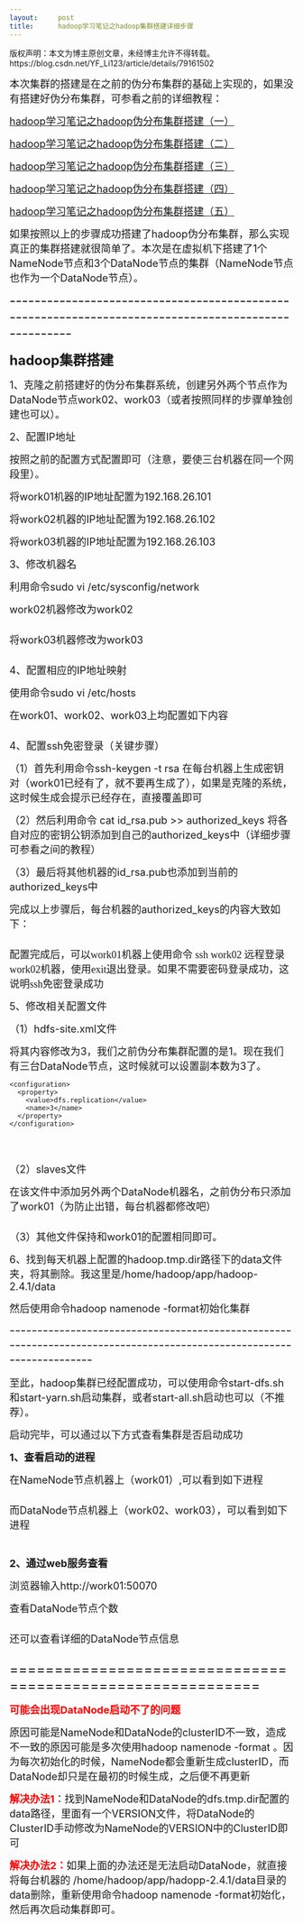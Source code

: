 ```yaml
---
layout:     post
title:      hadoop学习笔记之hadoop集群搭建详细步骤
---
```

<div id="article_content" class="article_content clearfix csdn-tracking-statistics" data-pid="blog" data-mod="popu_307" data-dsm="post">
								<div class="article-copyright">
					版权声明：本文为博主原创文章，未经博主允许不得转载。					https://blog.csdn.net/YF_Li123/article/details/79161502				</div>
								            <link rel="stylesheet" href="https://csdnimg.cn/release/phoenix/template/css/ck_htmledit_views-f76675cdea.css">
						<div class="htmledit_views" id="content_views">
                
<p><span style="font-size:18px;">本次集群的搭建是在之前的伪分布集群的基础上实现的，如果没有搭建好伪分布集群，可参看之前的详细教程：</span></p>
<p><span style="font-size:18px;"><a href="http://blog.csdn.net/YF_Li123/article/details/79100701" rel="nofollow">hadoop学习笔记之hadoop伪分布集群搭建（一）</a><br></span></p>
<p><span style="font-size:18px;"><a href="http://blog.csdn.net/YF_Li123/article/details/79101032" rel="nofollow">hadoop学习笔记之hadoop伪分布集群搭建（二）</a><br></span></p>
<p><span style="font-size:18px;"><a href="http://blog.csdn.net/YF_Li123/article/details/79105395" rel="nofollow">hadoop学习笔记之hadoop伪分布集群搭建（三）</a><br></span></p>
<p><span style="font-size:18px;"><a href="http://blog.csdn.net/YF_Li123/article/details/79106194" rel="nofollow">hadoop学习笔记之hadoop伪分布集群搭建（四）</a><br></span></p>
<p><span style="font-size:18px;"><a href="http://blog.csdn.net/YF_Li123/article/details/79108321" rel="nofollow">hadoop学习笔记之hadoop伪分布集群搭建（五）</a><br></span></p>
<p><span style="font-size:18px;">如果按照以上的步骤成功搭建了hadoop伪分布集群，那么实现真正的集群搭建就很简单了。本次是在虚拟机下搭建了1个NameNode节点和3个DataNode节点的集群（NameNode节点也作为一个DataNode节点）。</span></p>
<p><span style="font-size:24px;">----------------------------------------------------------------------------------------------------</span></p>
<p><span style="font-size:24px;"><strong>hadoop集群搭建</strong></span></p>
<p><span style="font-size:18px;">1、克隆之前搭建好的伪分布集群系统，创建另外两个节点作为DataNode节点work02、work03（或者按照同样的步骤单独创建也可以）。</span></p>
<p><span style="font-size:18px;">2、配置IP地址</span></p>
<p><span style="font-size:18px;">按照之前的配置方式配置即可（注意，要使三台机器在同一个网段里）。</span></p>
<p><span style="font-size:18px;">将work01机器的IP地址配置为192.168.26.101</span></p>
<p><span style="font-size:18px;">将work02机器的IP地址配置为192.168.26.102<br></span></p>
<p><span style="font-size:18px;">将work03机器的IP地址配置为192.168.26.103</span><br></p>
<p><span style="font-size:18px;">3、修改机器名</span></p>
<p><span style="font-size:18px;">利用命令sudo vi /etc/sysconfig/network</span></p>
<p><span style="font-size:18px;">work02机器修改为work02</span></p>
<p><span style="font-size:24px;"><img src="https://img-blog.csdn.net/20180125144336233" alt=""><br></span></p>
<p><span style="font-size:18px;">将work03机器修改为work03</span><br></p>
<p><span style="font-size:24px;"><span style="font-size:24px;"><img src="https://img-blog.csdn.net/20180125144408786" alt=""><br></span></span></p>
<p><span style="font-size:18px;">4、配置相应的IP地址映射</span></p>
<p><span style="font-size:18px;">使用命令sudo vi /etc/hosts</span></p>
<p><span style="font-size:18px;">在work01、work02、work03上均配置如下内容</span></p>
<p><span style="font-size:24px;"><img src="https://img-blog.csdn.net/20180125144541614" alt=""><br></span></p>
<p><span style="font-size:18px;">4、配置ssh免密登录（关键步骤）</span></p>
<p><span style="font-size:18px;">（1）首先利用命令ssh-keygen -t rsa 在每台机器上生成密钥对（work01已经有了，就不要再生成了），如果是克隆的系统，这时候生成会提示已经存在，直接覆盖即可</span></p>
<p><span style="font-size:18px;">（2）然后利用命令 cat id_rsa.pub &gt;&gt; authorized_keys 将各自对应的密钥公钥添加到自己的authorized_keys中（详细步骤可参看之间的教程）</span></p>
<p><span style="font-size:18px;">（3）最后将其他机器的id_rsa.pub也添加到当前的authorized_keys中</span></p>
<p><span style="font-size:18px;">完成以上步骤后，每台机器的authorized_keys的内容大致如下：</span></p>
<p><span style="font-size:24px;"><img src="https://img-blog.csdn.net/20180125144954409" alt=""><br></span></p>
<p><span style="font-family:SimSun;font-size:18px;">配置完成后，可以work01机器上使用命令 ssh work02 远程登录work02机器，使用exit退出登录。如果不需要密码登录成功，这说明ssh免密登录成功</span></p>
<p><span style="font-size:18px;">5、修改相关配置文件</span></p>
<p><span style="font-size:18px;">（1）hdfs-site.xml文件</span></p>
<p><span style="font-size:18px;">将其内容修改为3，我们之前伪分布集群配置的是1。现在我们有三台DataNode节点，这时候就可以设置副本数为3了。</span></p>
<p><span style="font-size:18px;"></span></p>
<pre><code class="language-html">&lt;configuration&gt;
  &lt;property&gt;
    &lt;value&gt;dfs.replication&lt;/value&gt;
    &lt;name&gt;3&lt;/name&gt;
  &lt;/property&gt;
&lt;/configuration&gt;</code></pre>
<br><p><span style="font-size:24px;"><img src="https://img-blog.csdn.net/20180125145314419" alt=""><br></span></p>
<p><span style="font-size:18px;">（2）slaves文件</span></p>
<p><span style="font-size:18px;">在该文件中添加另外两个DataNode机器名，之前伪分布只添加了work01（为防止出错，每台机器都修改吧）</span></p>
<p><span style="font-size:24px;"><img src="https://img-blog.csdn.net/20180125145433255" alt=""><br></span></p>
<p><span style="font-size:18px;">（3）其他文件保持和work01的配置相同即可。</span></p>
<p><span style="font-size:18px;">6、找到每天机器上配置的hadoop.tmp.dir路径下的data文件夹，将其删除。我这里是/home/hadoop/app/hadoop-2.4.1/data</span></p>
<p><span style="font-size:18px;">然后使用命令hadoop namenode -format初始化集群</span></p>
<p><span style="font-size:24px;"><span style="font-size:16pt;">---------------------------------------------------------------------------------------------------------------------</span></span></p>
<p><span style="font-size:18px;">至此，hadoop集群已经配置成功，可以使用命令start-dfs.sh和start-yarn.sh启动集群，或者start-all.sh启动也可以（不推荐）。</span></p>
<p><span style="font-size:18px;">启动完毕，可以通过以下方式查看集群是否启动成功</span></p>
<p><strong><span style="font-size:18px;">1、查看启动的进程</span></strong></p>
<p><span style="font-size:18px;">在NameNode节点机器上（work01）,可以看到如下进程</span></p>
<p><span style="font-size:21.3333px;"><img src="https://img-blog.csdn.net/20180125145859525" alt=""><br></span></p>
<p><span style="font-size:18px;">而DataNode节点机器上（work02、work03），可以看到如下进程</span></p>
<p><span style="font-size:21.3333px;"><img src="https://img-blog.csdn.net/20180125145939941" alt=""><br></span></p>
<p><span style="font-size:21.3333px;"><img src="https://img-blog.csdn.net/20180125145954725" alt=""><br></span></p>
<p><strong><span style="font-size:18px;">2、通过web服务查看</span></strong></p>
<p><span style="font-size:18px;">浏览器输入http://work01:50070</span></p>
<p><span style="font-size:18px;">查看DataNode节点个数</span></p>
<p><span style="font-size:21.3333px;"><img src="https://img-blog.csdn.net/20180125150104765" alt=""><br></span></p>
<p><span style="font-size:18px;">还可以查看详细的DataNode节点信息</span></p>
<p><span style="font-size:24px;"><img src="https://img-blog.csdn.net/20180125150132156" alt=""><br></span></p>
<p><span style="font-size:24px;">===========================================================</span></p>
<p><span style="color:#ff0000;"><strong><span style="font-size:18px;">可能会出现DataNode启动不了的问题</span></strong></span></p>
<p><span style="font-size:18px;">原因可能是NameNode和DataNode的clusterID不一致，造成不一致的原因可能是多次使用hadoop namenode -format 。因为每次初始化的时候，NameNode都会重新生成clusterID，而DataNode却只是在最初的时候生成，之后便不再更新</span></p>
<p></p>
<div><span style="font-size:18px;"><strong><span style="color:#ff0000;">解决办法1</span></strong>：找到NameNode和DataNode的dfs.tmp.dir配置的data路径，里面有一个VERSION文件，将DataNode的ClusterID手动修改为NameNode的VERSION中的ClusterID即可</span></div>
<img src="https://img-blog.csdn.net/20180125150335723" alt=""><br><p></p>
<p><span style="font-size:24px;"></span></p>
<div><span style="font-size:18px;"><strong><span style="color:rgb(255,0,0);">解决办法2：</span></strong>如果上面的办法还是无法启动DataNode，就直接将每台机器的 /home/hadoop/app/hadopp-2.4.1/data目录的data删除，重新使用命令hadoop namenode -format初始化，然后再次启动集群即可。</span></div>
<br><p><br></p>
            </div>
                </div>